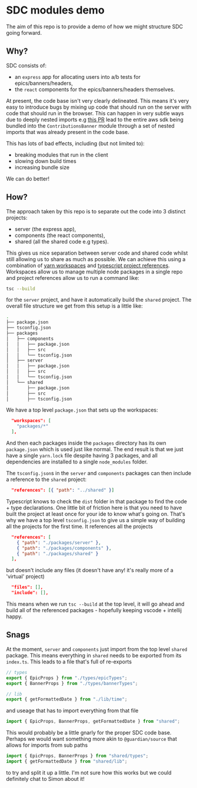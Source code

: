 # SDC modules demo

The aim of this repo is to provide a demo of how we might structure SDC going forward.

## Why?

SDC consists of:

- an `express` app for allocating users into a/b tests for epics/banners/headers,
- the `react` components for the epics/banners/headers themselves.

At present, the code base isn't very clearly delineated. This means it's very easy to introduce bugs by mixing up code that should run on the server with code that should run in the browser. This can happen in very subtle ways due to deeply nested imports e.g [this PR](https://github.com/guardian/support-dotcom-components/pull/482) lead to the entire aws sdk being bundled into the `ContributionsBanner` module through a set of nested imports that was already present in the code base.

This has lots of bad effects, including (but not limited to):

- breaking modules that run in the client
- slowing down build times
- increasing bundle size

We can do better!

## How?

The approach taken by this repo is to separate out the code into 3 distinct projects:

- server (the express app),
- components (the react components),
- shared (all the shared code e.g types).

This gives us nice separation between server code and shared code whilst still allowing us to share as much as possible. We can achieve this using a combination of [yarn workspaces](https://classic.yarnpkg.com/en/docs/workspaces/) and [typescript project references](https://www.typescriptlang.org/docs/handbook/project-references.html). Workspaces allow us to manage multiple node packages in a single repo and project references allow us to run a command like:

```bash
tsc --build
```

for the `server` project, and have it automatically build the `shared` project. The overall file structure we get from this setup is a little like:

```bash
.
├── package.json
├── tsconfig.json
├── packages
│   ├── components
│   │   ├── package.json
│   │   ├── src
│   │   └── tsconfig.json
│   ├── server
│   │   ├── package.json
│   │   ├── src
│   │   └── tsconfig.json
│   └── shared
│       ├── package.json
│       ├── src
│       ├── tsconfig.json
```

We have a top level `package.json` that sets up the workspaces:

```json
  "workspaces": [
    "packages/*"
  ],
```

And then each packages inside the `packages` directory has its own `package.json` which is used just like normal. The end result is that we just have a single `yarn.lock` file despite having 3 packages, and all dependencies are installed to a single `node_modules` folder.

The `tsconfig.json`s in the `server` and `components` packages can then include a reference to the `shared` project:

```json
  "references": [{ "path": "../shared" }]
```

Typescript knows to check the `dist` folder in that package to find the code + type declarations. One little bit of friction here is that you need to have built the project at least once for your ide to know what's going on. That's why we have a top level `tsconfig.json` to give us a simple way of building all the projects for the first time. It references all the projects

```json
  "references": [
    { "path": "./packages/server" },
    { "path": "./packages/components" },
    { "path": "./packages/shared" }
  ],
```

but doesn't include any files (it doesn't have any! it's really more of a 'virtual' project)

```json
  "files": [],
  "include": [],
```

This means when we run `tsc --build` at the top level, it will go ahead and build all of the referenced packages - hopefully keeping vscode + intellij happy.

## Snags

At the moment, `server` and `components` just import from the top level `shared` package. This means everything in `shared` needs to be exported from its `index.ts`. This leads to a file that's full of re-exports

```ts
// types
export { EpicProps } from "./types/epicTypes";
export { BannerProps } from "./types/bannerTypes";

// lib
export { getFormattedDate } from "./lib/time";
```

and useage that has to import everything from that file

```ts
import { EpicProps, BannerProps, getFormattedDate } from "shared";
```

This would probably be a little gnarly for the proper SDC code base. Perhaps we would want something more akin to `@guardian/source` that allows for imports from sub paths

```ts
import { EpicProps, BannerProps } from "shared/types";
import { getFormattedDate } from "shared/lib";
```

to try and split it up a little. I'm not sure how this works but we could definitely chat to Simon about it!
